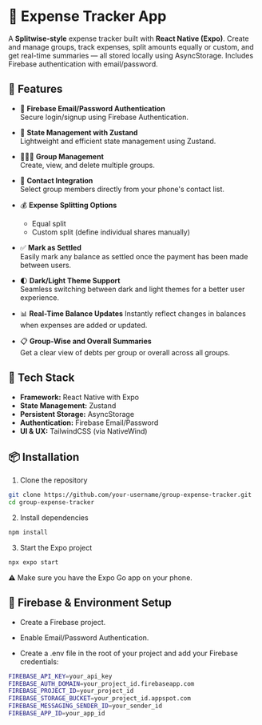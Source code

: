 # 💸 Expense Tracker App

A **Splitwise-style** expense tracker built with **React Native (Expo)**. Create and manage groups, track expenses, split amounts equally or custom, and get real-time summaries — all stored locally using AsyncStorage. Includes Firebase authentication with email/password.


## 🚀 Features

- 🔐 **Firebase Email/Password Authentication**  
  Secure login/signup using Firebase Authentication.

- 🧠 **State Management with Zustand**  
  Lightweight and efficient state management using Zustand.

- 🧑‍🤝‍🧑 **Group Management**  
  Create, view, and delete multiple groups.

- 📱 **Contact Integration**  
  Select group members directly from your phone's contact list.

- 💰 **Expense Splitting Options**  
  - Equal split  
  - Custom split (define individual shares manually)

- ✅ **Mark as Settled**  
  Easily mark any balance as settled once the payment has been made between users.

- 🌓 **Dark/Light Theme Support**  
  Seamless switching between dark and light themes for a better user experience.

- 📊 **Real-Time Balance Updates**
  Instantly reflect changes in balances when expenses are added or updated.

- 📋 **Group-Wise and Overall Summaries**  
  Get a clear view of debts per group or overall across all groups.


## 🧰 Tech Stack

- **Framework:** React Native with Expo
- **State Management:** Zustand
- **Persistent Storage:** AsyncStorage
- **Authentication:** Firebase Email/Password
- **UI & UX:** TailwindCSS (via NativeWind)

## 📦 Installation

1. Clone the repository
```bash
git clone https://github.com/your-username/group-expense-tracker.git
cd group-expense-tracker
```

2. Install dependencies
```bash
npm install
```

3. Start the Expo project
```bash
npx expo start
```

⚠️ Make sure you have the Expo Go app on your phone.


## 🔐 Firebase & Environment Setup

- Create a Firebase project.

+ Enable Email/Password Authentication.

- Create a .env file in the root of your project and add your Firebase credentials:

```bash
FIREBASE_API_KEY=your_api_key
FIREBASE_AUTH_DOMAIN=your_project_id.firebaseapp.com
FIREBASE_PROJECT_ID=your_project_id
FIREBASE_STORAGE_BUCKET=your_project_id.appspot.com
FIREBASE_MESSAGING_SENDER_ID=your_sender_id
FIREBASE_APP_ID=your_app_id
```
